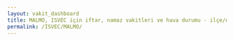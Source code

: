 ```yaml
---
layout: vakit_dashboard
title: MALMO, ISVEC için iftar, namaz vakitleri ve hava durumu - ilçe/eyalet seç
permalink: /ISVEC/MALMO/
---
```


<script type="text/javascript">
  var GLOBAL_COUNTRY = 'ISVEC';
  var GLOBAL_CITY = 'MALMO';
  var GLOBAL_STATE = '';
  var lat = 72;
  var lon = 21;
</script>
